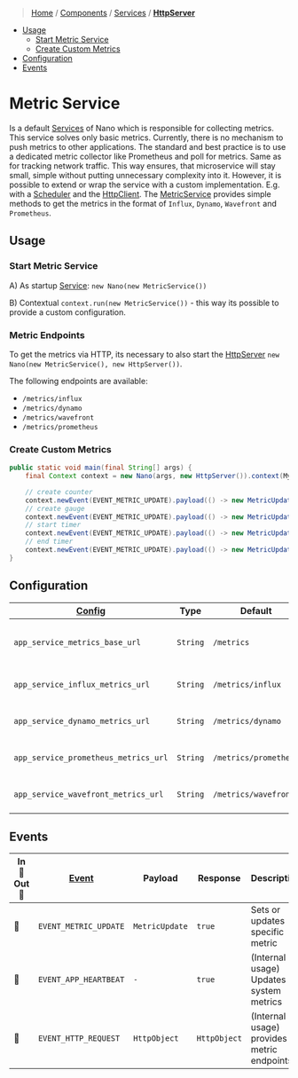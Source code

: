 > [Home](../../../README.md)
> / [Components](../../../README.md#-components)
> / [Services](../../services/README.md)
> / [**HttpServer**](README.md)

* [Usage](#usage)
  * [Start Metric Service](#start-metric-service)
  * [Create Custom Metrics](#create-custom-metrics)
* [Configuration](#configuration)
* [Events](#events)

# Metric Service

Is a default [Services](../../services/README.md) of Nano which is responsible for collecting metrics.
This service solves only basic metrics.
Currently, there is no mechanism to push metrics to other applications.
The standard and best practice is to use a dedicated metric collector like Prometheus and poll for metrics.
Same as for tracking network traffic.
This way ensures, that microservice will stay small, simple without putting unnecessary complexity into it.
However, it is possible to extend or wrap the service with a custom implementation. E.g. with
a [Scheduler](../../schedulers/README.md) and the [HttpClient](../httpserver/README.md#send-http-requests).
The [MetricService](README.md) provides simple methods to get the metrics in the format
of `Influx`, `Dynamo`, `Wavefront` and `Prometheus`.

## Usage

### Start Metric Service

A) As startup [Service](../../services/README.md): `new Nano(new MetricService())`

B) Contextual `context.run(new MetricService())` - this way its possible to provide a custom configuration.

### Metric Endpoints

To get the metrics via HTTP, its necessary to also start
the [HttpServer](../httpserver/README.md) `new Nano(new MetricService(), new HttpServer())`.

The following endpoints are available:

* `/metrics/influx`
* `/metrics/dynamo`
* `/metrics/wavefront`
* `/metrics/prometheus`

### Create Custom Metrics

```java
public static void main(final String[] args) {
    final Context context = new Nano(args, new HttpServer()).context(MyClass.class);

    // create counter
    context.newEvent(EVENT_METRIC_UPDATE).payload(() -> new MetricUpdate(COUNTER, "my.counter.key", 130624, metricTags)).send();
    // create gauge
    context.newEvent(EVENT_METRIC_UPDATE).payload(() -> new MetricUpdate(GAUGE, "my.gauge.key", 200888, metricTags)).send();
    // start timer
    context.newEvent(EVENT_METRIC_UPDATE).payload(() -> new MetricUpdate(TIMER_START, "my.timer.key", null, metricTags)).send();
    // end timer
    context.newEvent(EVENT_METRIC_UPDATE).payload(() -> new MetricUpdate(TIMER_END, "my.timer.key", null, metricTags)).send();
}
```

## Configuration

| [Config](../../context/README.md#configuration) | Type     | Default               | Description                        |
|-------------------------------------------------|----------|-----------------------|------------------------------------|
| `app_service_metrics_base_url`                  | `String` | `/metrics`            | Base path for all metric endpoints |
| `app_service_influx_metrics_url`                | `String` | `/metrics/influx`     | Custom path for Influx             |
| `app_service_dynamo_metrics_url`                | `String` | `/metrics/dynamo`     | Custom path for Dynamo             |
| `app_service_prometheus_metrics_url`            | `String` | `/metrics/prometheus` | Custom path for prometheus         |
| `app_service_wavefront_metrics_url`             | `String` | `/metrics/wavefront`  | Custom path for Wavefront          |

## Events

| In 🔲 <br/> Out 🔳 | [Event](../../events/README.md) | Payload        | Response     | Description                                |
|--------------------|---------------------------------|----------------|--------------|--------------------------------------------|
| 🔲                 | `EVENT_METRIC_UPDATE`           | `MetricUpdate` | `true`       | Sets or updates specific metric            |
| 🔲                 | `EVENT_APP_HEARTBEAT`           | `-`            | `true`       | (Internal usage) Updates system metrics    |
| 🔲                 | `EVENT_HTTP_REQUEST`            | `HttpObject`   | `HttpObject` | (Internal usage) provides metric endpoints |

